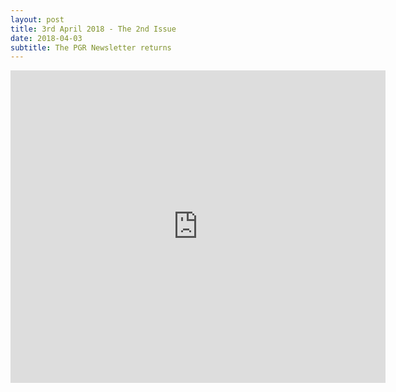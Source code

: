 ```yaml
---
layout: post
title: 3rd April 2018 - The 2nd Issue
date: 2018-04-03
subtitle: The PGR Newsletter returns
---
```



<embed src="https://HLS-PGR-newsletter.github.io/issues/April_3rd_Issue.pdf" type = "application/pdf" width="600px" height="500px"  />
